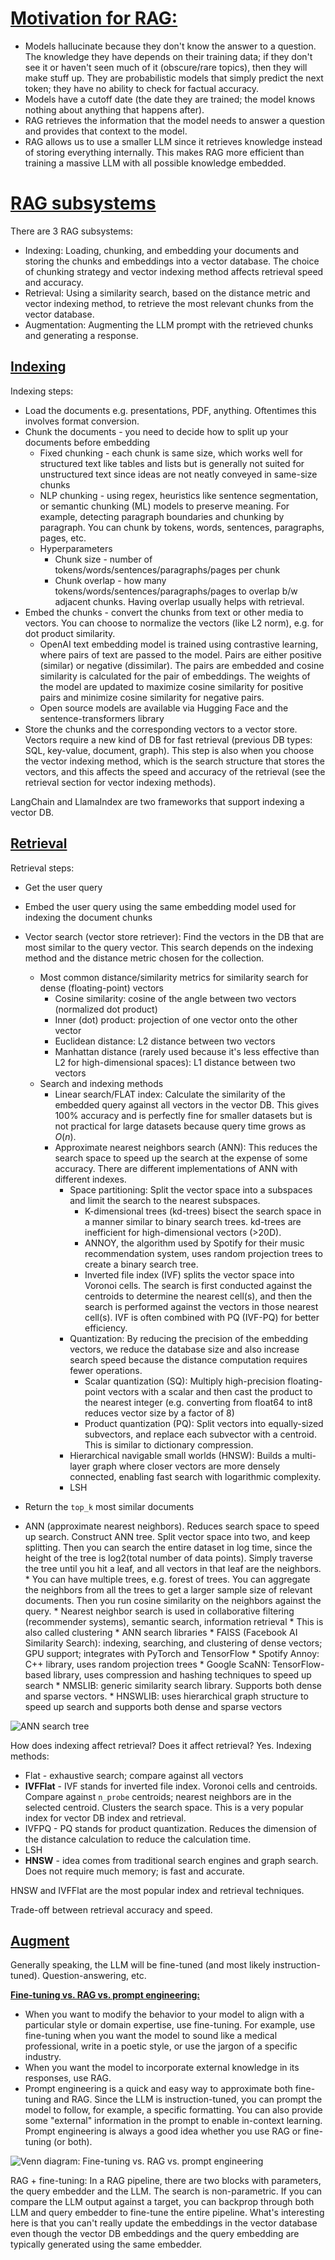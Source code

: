 # <u>Motivation for RAG:</u>
* Models hallucinate because they don't know the answer to a question. The knowledge they have depends on their training data; if they don't see it or haven't seen much of it (obscure/rare topics), then they will make stuff up. They are probabilistic models that simply predict the next token; they have no ability to check for factual accuracy.
* Models have a cutoff date (the date they are trained; the model knows nothing about anything that happens after).
* RAG retrieves the information that the model needs to answer a question and provides that context to the model.
* RAG allows us to use a smaller LLM since it retrieves knowledge instead of storing everything internally. This makes RAG more efficient than training a massive LLM with all possible knowledge embedded.

# <u>RAG subsystems</u>

There are 3 RAG subsystems:
* Indexing: Loading, chunking, and embedding your documents and storing the chunks and embeddings into a vector database. The choice of chunking strategy and vector indexing method affects retrieval speed and accuracy.
* Retrieval: Using a similarity search, based on the distance metric and vector indexing method, to retrieve the most relevant chunks from the vector database.
* Augmentation: Augmenting the LLM prompt with the retrieved chunks and generating a response.

## <u>Indexing</u>

Indexing steps:
* Load the documents e.g. presentations, PDF, anything. Oftentimes this involves format conversion.
* Chunk the documents - you need to decide how to split up your documents before embedding
    * Fixed chunking - each chunk is same size, which works well for structured text like tables and lists but is generally not suited for unstructured text since ideas are not neatly conveyed in same-size chunks
    * NLP chunking - using regex, heuristics like sentence segmentation, or semantic chunking (ML) models to preserve meaning. For example, detecting paragraph boundaries and chunking by paragraph. You can chunk by tokens, words, sentences, paragraphs, pages, etc.
    * Hyperparameters
        * Chunk size - number of tokens/words/sentences/paragraphs/pages per chunk 
        * Chunk overlap - how many tokens/words/sentences/paragraphs/pages to overlap b/w adjacent chunks. Having overlap usually helps with retrieval.
* Embed the chunks - convert the chunks from text or other media to vectors. You can choose to normalize the vectors (like L2 norm), e.g. for dot product similarity.
    * OpenAI text embedding model is trained using contrastive learning, where pairs of text are passed to the model. Pairs are either positive (similar) or negative (dissimilar). The pairs are embedded and cosine similarity is calculated for the pair of embeddings. The weights of the model are updated to maximize cosine similarity for positive pairs and minimize cosine similarity for negative pairs.
    * Open source models are available via Hugging Face and the sentence-transformers library
* Store the chunks and the corresponding vectors to a vector store. Vectors require a new kind of DB for fast retrieval (previous DB types: SQL, key-value, document, graph). This step is also when you choose the vector indexing method, which is the search structure that stores the vectors, and this affects the speed and accuracy of the retrieval (see the retrieval section for vector indexing methods).

LangChain and LlamaIndex are two frameworks that support indexing a vector DB.

## <u>Retrieval</u>

Retrieval steps:
* Get the user query
* Embed the user query using the same embedding model used for indexing the document chunks
* Vector search (vector store retriever): Find the vectors in the DB that are most similar to the query vector. This search depends on the indexing method and the distance metric chosen for the collection.
    * Most common distance/similarity metrics for similarity search for dense (floating-point) vectors
        * Cosine similarity: cosine of the angle between two vectors (normalized dot product)
        * Inner (dot) product: projection of one vector onto the other vector
        * Euclidean distance: L2 distance between two vectors
        * Manhattan distance (rarely used because it's less effective than L2 for high-dimensional spaces): L1 distance between two vectors
    * Search and indexing methods
        * Linear search/FLAT index: Calculate the similarity of the embedded query against all vectors in the vector DB. This gives 100% accuracy and is perfectly fine for smaller datasets but is not practical for large datasets because query time grows as $O(n)$.
        * Approximate nearest neighbors search (ANN): This reduces the search space to speed up the search at the expense of some accuracy. There are different implementations of ANN with different indexes.
            * Space partitioning: Split the vector space into a subspaces and limit the search to the nearest subspaces.
                * K-dimensional trees (kd-trees) bisect the search space in a manner similar to binary search trees. kd-trees are inefficient for high-dimensional vectors (>20D).
                * ANNOY, the algorithm used by Spotify for their music recommendation system, uses random projection trees to create a binary search tree.
                * Inverted file index (IVF) splits the vector space into Voronoi cells. The search is first conducted against the centroids to determine the nearest cell(s), and then the search is performed against the vectors in those nearest cell(s). IVF is often combined with PQ (IVF-PQ) for better efficiency.
            * Quantization: By reducing the precision of the embedding vectors, we reduce the database size and also increase search speed because the distance computation requires fewer operations.
                * Scalar quantization (SQ): Multiply high-precision floating-point vectors with a scalar and then cast the product to the nearest integer (e.g. converting from float64 to int8 reduces vector size by a factor of 8)
                * Product quantization (PQ): Split vectors into equally-sized subvectors, and replace each subvector with a centroid. This is similar to dictionary compression.
            * Hierarchical navigable small worlds (HNSW): Builds a multi-layer graph where closer vectors are more densely connected, enabling fast search with logarithmic complexity.
            * LSH
* Return the `top_k` most similar documents


    
* ANN (approximate nearest neighbors). Reduces search space to speed up search. Construct ANN tree. Split vector space into two, and keep splitting. Then you can search the entire dataset in log time, since the height of the tree is log2(total number of data points). Simply traverse the tree until you hit a leaf, and all vectors in that leaf are the neighbors.
            * You can have multiple trees, e.g. forest of trees. You can aggregate the neighbors from all the trees to get a larger sample size of relevant documents. Then you run cosine similarity on the neighbors against the query.
        * Nearest neighbor search is used in collaborative filtering (recommender systems), semantic search, information retrieval
        * This is also called clustering
        * ANN search libraries
            * FAISS (Facebook AI Similarity Search): indexing, searching, and clustering of dense vectors; GPU support; integrates with PyTorch and TensorFlow
            * Spotify Annoy: C++ library, uses random projection trees
            * Google ScaNN: TensorFlow-based library, uses compression and hashing techniques to speed up search
            * NMSLIB: generic similarity search library. Supports both dense and sparse vectors.
            * HNSWLIB: uses hierarchical graph structure to speed up search and supports both dense and sparse vectors

![ANN search tree](./assets/approx_nearest_neighbors_search_tree.png)

How does indexing affect retrieval? Does it affect retrieval? Yes.
Indexing methods:
* Flat - exhaustive search; compare against all vectors
* **IVFFlat** - IVF stands for inverted file index. Voronoi cells and centroids. Compare against `n_probe` centroids; nearest neighbors are in the selected centroid. Clusters the search space. This is a very popular index for vector DB index and retrieval.
* IVFPQ - PQ stands for product quantization. Reduces the dimension of the distance calculation to reduce the calculation time.
* LSH
* **HNSW** - idea comes from traditional search engines and graph search. Does not require much memory; is fast and accurate.

HNSW and IVFFlat are the most popular index and retrieval techniques.

Trade-off between retrieval accuracy and speed.

## <u>Augment</u>

Generally speaking, the LLM will be fine-tuned (and most likely instruction-tuned). Question-answering, etc.






**<u>Fine-tuning vs. RAG vs. prompt engineering:</u>**
* When you want to modify the behavior to your model to align with a particular style or domain expertise, use fine-tuning. For example, use fine-tuning when you want the model to sound like a medical professional, write in a poetic style, or use the jargon of a specific industry.
* When you want the model to incorporate external knowledge in its responses, use RAG.
* Prompt engineering is a quick and easy way to approximate both fine-tuning and RAG. Since the LLM is instruction-tuned, you can prompt the model to follow, for example, a specific formatting. You can also provide some "external" information in the prompt to enable in-context learning. Prompt engineering is always a good idea whether you use RAG or fine-tuning (or both).

![Venn diagram: Fine-tuning vs. RAG vs. prompt engineering](./assets/finetune_rag_prompt-eng_venn_diagram.png)


RAG + fine-tuning: In a RAG pipeline, there are two blocks with parameters, the query embedder and the LLM. The search is non-parametric. If you can compare the LLM output against a target, you can backprop through both LLM and query embedder to fine-tune the entire pipeline. What's interesting here is that you can't really update the embeddings in the vector database even though the vector DB embeddings and the query embedding are typically generated using the same embedder.